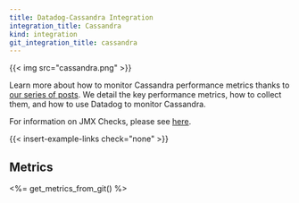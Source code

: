 ```yaml
---
title: Datadog-Cassandra Integration
integration_title: Cassandra
kind: integration
git_integration_title: cassandra
---
```


{{< img src="cassandra.png" >}}

Learn more about how to monitor Cassandra performance metrics thanks to [our series of posts](https://www.datadoghq.com/blog/how-to-monitor-cassandra-performance-metrics/). We detail the key performance metrics, how to collect them, and how to use Datadog to monitor Cassandra.


For information on JMX Checks, please see <a href="http://docs.datadoghq.com/integrations/java/">here</a>.

{{< insert-example-links check="none" >}}

## Metrics

<%= get_metrics_from_git() %>
